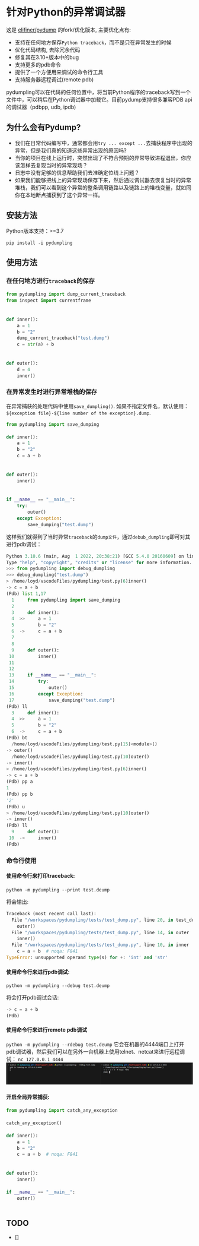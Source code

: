 # 针对Python的异常调试器

这是 [elifiner/pydump](https://github.com/elifiner/pydump) 的fork/优化版本, 主要优化点有:
* 支持在任何地方保存`Python traceback`，而不是只在异常发生的时候
* 优化代码结构, 去除冗余代码
* 修复其在3.10+版本中的bug
* 支持更多的pdb命令
* 提供了一个方便用来调试的命令行工具
* 支持服务器远程调试(remote pdb)

pydumpling可以在代码的任何位置中，将当前Python程序的traceback写到一个文件中，可以稍后在Python调试器中加载它。目前pydump支持很多兼容PDB api的调试器（pdbpp, udb, ipdb)

## 为什么会有Pydump?

* 我们在日常代码编写中，通常都会用`try ... except ...`去捕获程序中出现的异常，但是我们真的知道这些异常出现的原因吗?
* 当你的项目在线上运行时，突然出现了不符合预期的异常导致进程退出，你应该怎样去复现当时的异常现场？
* 日志中没有足够的信息帮助我们去准确定位线上问题？
* 如果我们能够把线上的异常现场保存下来，然后通过调试器去恢复当时的异常堆栈，我们可以看到这个异常的整条调用链路以及链路上的堆栈变量，就如同你在本地断点捕获到了这个异常一样。

## 安装方法
Python版本支持：>=3.7

```
pip install -i pydumpling
```

## 使用方法

### 在任何地方进行`traceback`的保存
```python
from pydumpling import dump_current_traceback
from inspect import currentframe


def inner():
    a = 1
    b = "2"
    dump_current_traceback("test.dump")
    c = str(a) + b


def outer():
    d = 4
    inner()

```



### 在异常发生时进行异常堆栈的保存
在异常捕获的处理代码中使用`save_dumpling()`. 如果不指定文件名，默认使用：`${exception file}-${line number of the exception}.dump`.

```python
from pydumpling import save_dumping

def inner():
    a = 1
    b = "2"
    c = a + b


def outer():
    inner()


if __name__ == "__main__":
    try:
        outer()
    except Exception:
        save_dumping("test.dump")

```

这样我们就得到了当时异常`traceback`的`dump文件`，通过`debub_dumpling`即可对其进行pdb调试：

```python     
Python 3.10.6 (main, Aug  1 2022, 20:38:21) [GCC 5.4.0 20160609] on linux
Type "help", "copyright", "credits" or "license" for more information.
>>> from pydumpling import debug_dumpling
>>> debug_dumpling("test.dump")
> /home/loyd/vscodeFiles/pydumpling/test.py(6)inner()
-> c = a + b
(Pdb) list 1,17
  1     from pydumpling import save_dumping
  2  
  3     def inner():
  4  >>     a = 1
  5         b = "2"
  6  ->     c = a + b
  7  
  8  
  9     def outer():
 10         inner()
 11  
 12  
 13     if __name__ == "__main__":
 14         try:
 15             outer()
 16         except Exception:
 17             save_dumping("test.dump")
(Pdb) ll
  3     def inner():
  4  >>     a = 1
  5         b = "2"
  6  ->     c = a + b
(Pdb) bt
  /home/loyd/vscodeFiles/pydumpling/test.py(15)<module>()
-> outer()
  /home/loyd/vscodeFiles/pydumpling/test.py(10)outer()
-> inner()
> /home/loyd/vscodeFiles/pydumpling/test.py(6)inner()
-> c = a + b
(Pdb) pp a
1
(Pdb) pp b
'2'
(Pdb) u
> /home/loyd/vscodeFiles/pydumpling/test.py(10)outer()
-> inner()
(Pdb) ll
  9     def outer():
 10  ->     inner()
(Pdb) 
```

### 命令行使用

#### 使用命令行来打印traceback:
`python -m pydumpling --print test.deump`

将会输出:
```python
Traceback (most recent call last):
  File "/workspaces/pydumpling/tests/test_dump.py", line 20, in test_dumpling
    outer()
  File "/workspaces/pydumpling/tests/test_dump.py", line 14, in outer
    inner()
  File "/workspaces/pydumpling/tests/test_dump.py", line 10, in inner
    c = a + b  # noqa: F841
TypeError: unsupported operand type(s) for +: 'int' and 'str'
```


#### 使用命令行来进行pdb调试:
`python -m pydumpling --debug test.deump`

将会打开pdb调试会话:
```python
-> c = a + b
(Pdb) 
```

#### 使用命令行来进行remote pdb调试
`python -m pydumpling --rdebug test.deump`
它会在机器的4444端口上打开pdb调试器，然后我们可以在另外一台机器上使用telnet、netcat来进行远程调试：
`nc 127.0.0.1 4444`
![alt text](static/rpdb.png)

#### 开启全局异常捕获:
```python
from pydumpling import catch_any_exception

catch_any_exception()

def inner():
    a = 1
    b = "2"
    c = a + b  # noqa: F841


def outer():
    inner()
    
if __name__ == "__main__":
    outer()
   
```

## TODO
- []
